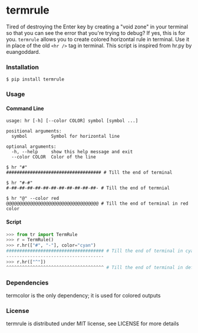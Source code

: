 termrule
========

Tired of destroying the Enter key by creating a "void zone" in your terminal so that you can see the error that you're trying to debug? If yes, this is for you. `termrule` allows you to create colored horizontal rule in terminal. Use it in place of the old `<hr />` tag in terminal. This script is inspired from hr.py by euangoddard.

### Installation
` $ pip install termrule `

### Usage
#### Command Line
```
usage: hr [-h] [--color COLOR] symbol [symbol ...]

positional arguments:
  symbol         Symbol for horizontal line

optional arguments:
  -h, --help     show this help message and exit
  --color COLOR  Color of the line
```
```
$ hr "#"
#################################### # Till the end of terminal 

$ hr "#-#"
#-##-##-##-##-##-##-##-##-##-##-##- # Till the end of termnial 

$ hr "@" --color red
@@@@@@@@@@@@@@@@@@@@@@@@@@@@@@@@@@@ # Till the end of terminal in red color
```

#### Script
```python
>>> from tr import TermRule
>>> r = TermRule()
>>> r.hr(["#", "-"], color="cyan")
##################################### # Till the end of terminal in cyan color
-------------------------------------
>>> r.hr(["^"])
^^^^^^^^^^^^^^^^^^^^^^^^^^^^^^^^^^^^^ # Till the end of terminal in default color
```

### Dependencies
termcolor is the only dependency; it is used for colored outputs

### License
termrule is distributed under MIT license, see LICENSE for more details

